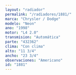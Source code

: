 ```yaml
---
layout: "radiador"
permalink: "/radiadores/1881/"
marca: "Chrysler / Dodge"
modelo: "Neon"
ano: "1998"
motor: "L4 2.0"
transmision: "Automática"
parte: "432362"
clima: "Con clima"
alto: "11 3/4"
ancho: "23 3/4"
observaciones: "Americano"
id: "1881"
---
```


